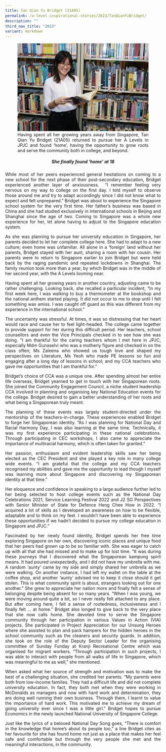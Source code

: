 ```yaml
---
title: Tan Qian Yu Bridget (21A05)
permalink: /a-level-inspirational-stories/2023/TanQianYuBridget/
description: ""
third_nav_title: "2023"
variant: markdown
---
```

<div align="justify">

<figure>
<img src="/images/Accomplishment/2023%20inspiring/4Tan Qian Yu Bridget.jpg">
<figcaption> Having spent all her growing years away from Singapore, Tan Qian Yu Bridget (21A05) returned to pursue her A Levels in JPJC and found ‘home’, having the opportunity to grow roots and serve the community both in college, and beyond.</figcaption></figure>

<center><h5>She finally found ‘home’ at 18</h5></center>
	
<p>While most of her peers experienced general hesitations on coming to a new school for the next phase of their post-secondary education, Bridget experienced another layer of anxiousness.&nbsp; “I remember feeling very nervous on my way to college on the first day. I told myself to observe those around me and try to adapt accordingly since I did not know what to expect and felt unprepared.” Bridget was about to experience the Singapore school system for the very first time. Her father’s business was based in China and she had studied exclusively in international schools in Beijing and Shanghai since the age of two. Coming to Singapore was a whole new experience for her, let alone having to adjust to the Singapore education system.</p>

<p>As she was planning to pursue her university education in Singapore, her parents decided to let her complete college here. She had to adapt to a new culture; even home was unfamiliar. All alone in a ‘foreign’ land without her parents, Bridget stayed with her aunt, sharing a room with her cousin. Her parents were to return to Singapore earlier to join Bridget but were held back by the raging pandemic and repeated lockdowns in Shanghai. The family reunion took more than a year, by which Bridget was in the middle of her second year, with the A Levels looming near.</p>

<p>Having spent all her growing years in another country, adjusting came to be rather challenging. Looking back, she recalled a particular incident, “In my first week here, I was walking to buy a thermometer at the bookshop and the national anthem started playing. It did not occur to me to stop until I felt something was amiss. I was caught off guard as this was different from my experience in the international school.”</p>

<p>The uncertainty was stressful. At times, it was so distressing that her heart would race and cause her to feel light-headed. The college came together to provide support for her during this difficult period. Her teachers, school counsellors and even the Vice Principals checked in to see how she was doing. “I am thankful for the caring teachers whom I met here in JPJC, especially Mdm Gunaselvi who was a motherly figure and checked in on the class often; Ms Zaleena who showed us tough love and shaped my perspectives on Literature, Ms Yeoh who made PE lessons so fun and engaging after a long day of lessons in school; and my CCA teachers who gave me opportunities that I am thankful for.”</p>

<p>Bridget’s choice of CCA was a unique one. After spending almost her entire life overseas, Bridget yearned to get in touch with her Singaporean roots. She joined the Community Engagement Council, a niche student leadership CCA involved in planning and organising key National Education events for the college. Bridget desired to gain a better understanding of her roots and what being a Singaporean truly meant.</p>

<p>The planning of these events was largely student-directed under the mentorship of the teachers-in-charge. These experiences enabled Bridget to forge her Singaporean identity. “As I was planning for National Day and Racial Harmony Day, I was also learning at the same time. Technically, it was my first experience participating in these national celebrations. Through participating in CEC workshops, I also came to appreciate the importance of multiracial harmony, which is often taken for granted.”</p>

<p>Her passion, enthusiasm and evident leadership skills saw her being elected as the CEC President and she played a key role in many college wide events. “I am grateful that the college and my CCA teachers recognised my abilities and gave me the opportunity to lead though I myself was learning more about Singapore and discovering my Singaporean identity at that time.”</p>

<p>Her eloquence and confidence in speaking to a large audience further led to her being selected to host college events such as the National Day Celebrations 2021, Service Learning Festival 2022 and J2 SG Perspectives with Senior Minister of State for Defence Heng Chee How in 2022. “I acquired a lot of skills as I developed an awareness on how to be flexible, adaptable and to think on my feet. I wouldn’t have been able to experience these opportunities if we hadn’t decided to pursue my college education in Singapore and JPJC.”</p>

<p>Fascinated by her newly found identity, Bridget spends her free time exploring Singapore on her own, discovering iconic places and unique food that her peers had grown up to be so familiar with. She was eager to catch up with all that she had missed and to make up for lost time. “It was during these journeys that I discovered what the Singaporean kampung spirit means. It had poured unexpectedly, and I did not have my umbrella with me. A random ‘aunty’ came by my side and simply shared her umbrella as we were walking. On another instance, I had left my wallet on the table at the coffee shop, and another ‘aunty’ advised me to keep it close should it get stolen. This is what community spirit is about, strangers looking out for one another.” She grew to appreciate her nation more and finally felt a sense of belonging despite being absent for so many years. “When I was young, we were moving around quite a bit, so I never really felt attached to any place. But after coming here, I felt a sense of rootedness, inclusiveness and I finally felt ... at home.” Bridget also longed to give back to the very place that she now calls home. She devoted time to serve the Singapore community through her participation in various Values in Action (VIA) projects. She participated in Project Appreciation for our Unsung Heroes where she assisted to plan and pack hampers for the hidden heroes in the school community such as the cleaners and security guards. In addition, she took on the role of the Deputy Sector Leader for the organising committee of Sunday Funday at Kranji Recreational Centre which was organised for migrant workers. “Through participation in such projects, I was able to interact with people from all walks of life in Singapore, which was meaningful to me as well,” she mentioned.</p>

<p>When asked what her source of strength and motivation was to make the best of a challenging situation, she credited her parents. “My parents were both from low-income families. They had a difficult life and did not complete university education. In fact, they both met when they were working in McDonalds as managers and now with hard work and determination, they are doing well running their own business. Through them, I learnt to value the importance of hard work. This motivated me to achieve my dream of going university ever since I was a little girl.” Bridget hopes to pursue Economics in the newly launched National University of Singapore College.</p>

<p>Just like the lyrics of a beloved National Day Song goes, “There is comfort in the knowledge that home’s about its people too,” a line Bridget cites as her favourite for she has found home not just as a place that makes her feel safe and comfortable but through the very people she met and the meaningful interactions, in the community.	</p></div>